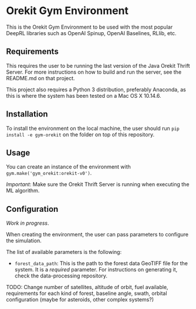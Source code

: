 # Orekit Gym Environment

This is the Orekit Gym Environment to be used with the most popular DeepRL libraries such as OpenAI Spinup, OpenAI Baselines, RLlib, etc.

## Requirements

This requires the user to be running the last version of the Java Orekit Thrift Server. For more instructions on how to build and run the server, see the README.md on that project.

This project also requires a Python 3 distribution, preferably Anaconda, as this is where the system has been tested on a Mac OS X 10.14.6.

## Installation

To install the environment on the local machine, the user should run `pip install -e gym-orekit` on the folder on top of this repository.

## Usage

You can create an instance of the environment with `gym.make('gym_orekit:orekit-v0')`.

*Important*: Make sure the Orekit Thrift Server is running when executing the ML algorithm.

## Configuration

_Work in progress_.

When creating the environment, the user can pass parameters to configure the simulation.

The list of available parameters is the following:

* `forest_data_path`: This is the path to the forest data GeoTIFF file for the system. It is a *required* parameter. For instructions on generating it, check the data-processing repository.

TODO: Change number of satellites, altitude of orbit, fuel available, requirements for each kind of forest, baseline angle, swath, orbital configuration (maybe for asteroids, other complex systems?)